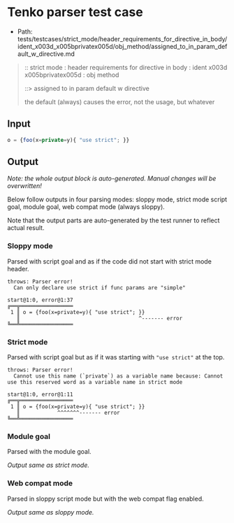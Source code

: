 # Tenko parser test case

- Path: tests/testcases/strict_mode/header_requirements_for_directive_in_body/ident_x003d_x005bprivatex005d/obj_method/assigned_to_in_param_default_w_directive.md

> :: strict mode : header requirements for directive in body : ident x003d x005bprivatex005d : obj method
>
> ::> assigned to in param default w directive
>
> the default (always) causes the error, not the usage, but whatever

## Input


`````js
o = {foo(x=private=y){ "use strict"; }}
`````

## Output

_Note: the whole output block is auto-generated. Manual changes will be overwritten!_

Below follow outputs in four parsing modes: sloppy mode, strict mode script goal, module goal, web compat mode (always sloppy).

Note that the output parts are auto-generated by the test runner to reflect actual result.

### Sloppy mode

Parsed with script goal and as if the code did not start with strict mode header.

`````
throws: Parser error!
  Can only declare use strict if func params are "simple"

start@1:0, error@1:37
╔══╦═════════════════
 1 ║ o = {foo(x=private=y){ "use strict"; }}
   ║                                      ^------- error
╚══╩═════════════════

`````

### Strict mode

Parsed with script goal but as if it was starting with `"use strict"` at the top.

`````
throws: Parser error!
  Cannot use this name (`private`) as a variable name because: Cannot use this reserved word as a variable name in strict mode

start@1:0, error@1:11
╔══╦═════════════════
 1 ║ o = {foo(x=private=y){ "use strict"; }}
   ║            ^^^^^^^------- error
╚══╩═════════════════

`````


### Module goal

Parsed with the module goal.

_Output same as strict mode._

### Web compat mode

Parsed in sloppy script mode but with the web compat flag enabled.

_Output same as sloppy mode._
